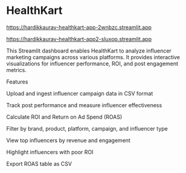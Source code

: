 # HealthKart

https://hardikkaurav-healthkart-app-2wnbzc.streamlit.app

https://hardikkaurav-healthkart-app2-sluxop.streamlit.app

This Streamlit dashboard enables HealthKart to analyze influencer marketing campaigns across various platforms. It provides interactive visualizations for influencer performance, ROI, and post engagement metrics.

Features

Upload and ingest influencer campaign data in CSV format

Track post performance and measure influencer effectiveness

Calculate ROI and Return on Ad Spend (ROAS)

Filter by brand, product, platform, campaign, and influencer type

View top influencers by revenue and engagement

Highlight influencers with poor ROI

Export ROAS table as CSV

